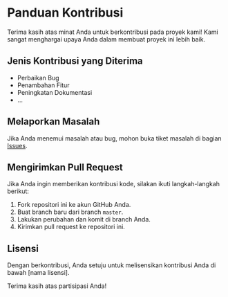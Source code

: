 # Panduan Kontribusi

Terima kasih atas minat Anda untuk berkontribusi pada proyek kami! Kami sangat menghargai upaya Anda dalam membuat proyek ini lebih baik.

## Jenis Kontribusi yang Diterima

- Perbaikan Bug
- Penambahan Fitur
- Peningkatan Dokumentasi
- ...

## Melaporkan Masalah

Jika Anda menemui masalah atau bug, mohon buka tiket masalah di bagian [Issues](https://github.com/nama_pengguna/nama_proyek/issues).

## Mengirimkan Pull Request

Jika Anda ingin memberikan kontribusi kode, silakan ikuti langkah-langkah berikut:

1. Fork repositori ini ke akun GitHub Anda.
2. Buat branch baru dari branch `master`.
3. Lakukan perubahan dan komit di branch Anda.
4. Kirimkan pull request ke repositori ini.

## Lisensi

Dengan berkontribusi, Anda setuju untuk melisensikan kontribusi Anda di bawah [nama lisensi].

Terima kasih atas partisipasi Anda!
